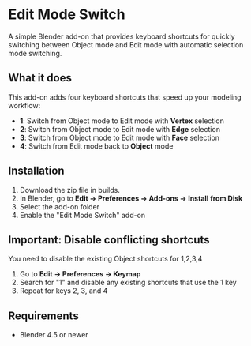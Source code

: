 # Edit Mode Switch

A simple Blender add-on that provides keyboard shortcuts for quickly switching between Object mode and Edit mode with automatic selection mode switching.

## What it does

This add-on adds four keyboard shortcuts that speed up your modeling workflow:

- **1**: Switch from Object mode to Edit mode with **Vertex** selection
- **2**: Switch from Object mode to Edit mode with **Edge** selection  
- **3**: Switch from Object mode to Edit mode with **Face** selection
- **4**: Switch from Edit mode back to **Object** mode

## Installation

1. Download the zip file in builds.
2. In Blender, go to **Edit → Preferences → Add-ons → Install from Disk**
3. Select the add-on folder
4. Enable the "Edit Mode Switch" add-on

## Important: Disable conflicting shortcuts

You need to disable the existing Object shortcuts for 1,2,3,4

1. Go to **Edit → Preferences → Keymap**
2. Search for "1" and disable any existing shortcuts that use the 1 key
3. Repeat for keys 2, 3, and 4

## Requirements

- Blender 4.5 or newer
